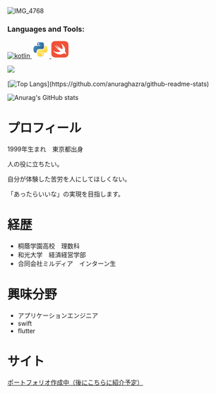 ![IMG_4768](https://user-images.githubusercontent.com/111550856/201825555-9c130657-0ce3-4474-8e5b-5c458150cc5e.jpg)

<h3 align="left">Languages and Tools:</h3>
<p align="left"> <a href="https://kotlinlang.org" target="_blank" rel="noreferrer"> <img src="https://www.vectorlogo.zone/logos/kotlinlang/kotlinlang-icon.svg" alt="kotlin" width="40" height="40"/> </a> <a href="https://www.python.org" target="_blank" rel="noreferrer"> <img src="https://raw.githubusercontent.com/devicons/devicon/master/icons/python/python-original.svg" alt="python" width="40" height="40"/> </a> <a href="https://developer.apple.com/swift/" target="_blank" rel="noreferrer"> <img src="https://raw.githubusercontent.com/devicons/devicon/master/icons/swift/swift-original.svg" alt="swift" width="40" height="40"/> </a> </p>

![](http://github-profile-summary-cards.vercel.app/api/cards/profile-details?username=k-saito-en&theme=github_dark)

[![Top Langs](https://github-readme-stats.vercel.app/api/top-langs/?username=k-saito-en&theme=github_dark&show_icons=true&exclude_repo=portfolio-k-saito-hourTime,)](https://github.com/anuraghazra/github-readme-stats)

![Anurag's GitHub stats](https://github-readme-stats.vercel.app/api?username=k-saito-en&theme=github_dark&show_icons=true)

# プロフィール

1999年生まれ　東京都出身

人の役に立ちたい。

自分が体験した苦労を人にしてほしくない。

「あったらいいな」の実現を目指します。

# 経歴
- 桐蔭学園高校　理数科
- 和光大学　経済経営学部
- 合同会社ミルディア　インターン生

# 興味分野
- アプリケーションエンジニア
- swift
- flutter

# サイト
[ポートフォリオ作成中（後にこちらに紹介予定）](https://github.com/k-saito-en/portfolio-k-saito-hourTime)

<!---
k-saito-en/k-saito-en is a ✨ special ✨ repository because its `README.md` (this file) appears on your GitHub profile.
You can click the Preview link to take a look at your changes.
--->
